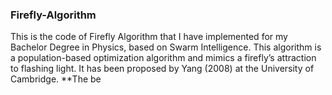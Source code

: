 ### Firefly-Algorithm
This is the code of Firefly Algorithm that I have implemented for my Bachelor Degree in Physics, based on Swarm Intelligence.
This algorithm is a population-based optimization algorithm and mimics a firefly’s attraction to flashing light. It has been proposed by Yang (2008) at the University of Cambridge.
**The be
